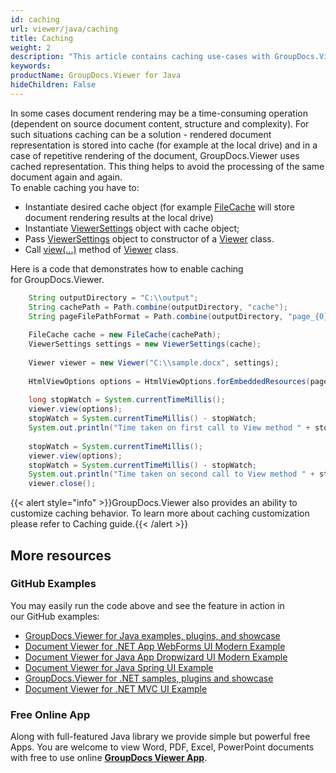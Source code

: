 ```yaml
---
id: caching
url: viewer/java/caching
title: Caching
weight: 2
description: "This article contains caching use-cases with GroupDocs.Viewer within your Java applications."
keywords: 
productName: GroupDocs.Viewer for Java
hideChildren: False
---
```

In some cases document rendering may be a time-consuming operation (dependent on source document content, structure and complexity). For such situations caching can be a solution - rendered document representation is stored into cache (for example at the local drive) and in a case of repetitive rendering of the document, GroupDocs.Viewer uses cached representation. This thing helps to avoid the processing of the same document again and again.  
To enable caching you have to:

*   Instantiate desired cache object (for example [FileCache](https://apireference.groupdocs.com/java/viewer/groupdocs.viewer.caching/filecache) will store document rendering results at the local drive)
*   Instantiate [ViewerSettings](https://apireference.groupdocs.com/java/viewer/groupdocs.viewer/viewersettings) object with cache object;
*   Pass [ViewerSettings](https://apireference.groupdocs.com/java/viewer/groupdocs.viewer/viewersettings) object to constructor of a [Viewer](https://apireference.groupdocs.com/viewer/java/com.groupdocs.viewer/Viewer) class.
*   Call [view(...)](https://apireference.groupdocs.com/viewer/java/com.groupdocs.viewer/Viewer#view(com.groupdocs.viewer.options.ViewOptions)) method of [Viewer](https://apireference.groupdocs.com/viewer/java/com.groupdocs.viewer/Viewer) class.

Here is a code that demonstrates how to enable caching for GroupDocs.Viewer. 

```java
    String outputDirectory = "C:\\output";
    String cachePath = Path.combine(outputDirectory, "cache");
    String pageFilePathFormat = Path.combine(outputDirectory, "page_{0}.html");
    
    FileCache cache = new FileCache(cachePath);
    ViewerSettings settings = new ViewerSettings(cache);
    
    Viewer viewer = new Viewer("C:\\sample.docx", settings);
    
    HtmlViewOptions options = HtmlViewOptions.forEmbeddedResources(pageFilePathFormat);
    
    long stopWatch = System.currentTimeMillis();
    viewer.view(options);
    stopWatch = System.currentTimeMillis() - stopWatch;
    System.out.println("Time taken on first call to View method " + stopWatch + " (ms).");
    
    stopWatch = System.currentTimeMillis();
    viewer.view(options);
    stopWatch = System.currentTimeMillis() - stopWatch;
    System.out.println("Time taken on second call to View method " + stopWatch + " (ms).");
    viewer.close();
```

{{< alert style="info" >}}GroupDocs.Viewer also provides an ability to customize caching behavior. To learn more about caching customization please refer to Caching guide.{{< /alert >}}

## More resources
### GitHub Examples
You may easily run the code above and see the feature in action in our GitHub examples:
*   [GroupDocs.Viewer for Java examples, plugins, and showcase](https://github.com/groupdocs-viewer/GroupDocs.Viewer-for-Java)
*   [Document Viewer for .NET App WebForms UI Modern Example](https://github.com/groupdocs-viewer/GroupDocs.Viewer-for-Java-WebForms)    
*   [Document Viewer for Java App Dropwizard UI Modern Example](https://github.com/groupdocs-viewer/GroupDocs.Viewer-for-Java-Dropwizard)    
*   [Document Viewer for Java Spring UI Example](https://github.com/groupdocs-viewer/GroupDocs.Viewer-for-Java-Spring)
*   [GroupDocs.Viewer for .NET samples, plugins and showcase](https://github.com/groupdocs-viewer/GroupDocs.Viewer-for-.NET)
*   [Document Viewer for .NET MVC UI Example](https://github.com/groupdocs-viewer/GroupDocs.Viewer-for-Java-MVC)     

### Free Online App
Along with full-featured Java library we provide simple but powerful free Apps.
You are welcome to view Word, PDF, Excel, PowerPoint documents with free to use online **[GroupDocs Viewer App](https://products.groupdocs.app/viewer)**.